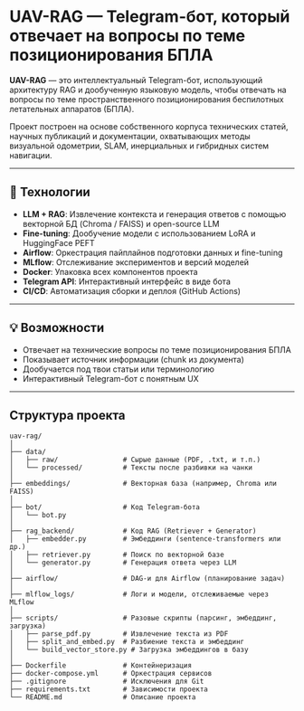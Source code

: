 # UAV-RAG — Telegram-бoт, который отвечает на вопросы по теме позиционирования БПЛА

**UAV-RAG** — это интеллектуальный Telegram-бот, использующий архитектуру RAG и дообученную языковую модель, чтобы отвечать на вопросы по теме пространственного позиционирования беспилотных летательных аппаратов (БПЛА).

Проект построен на основе собственного корпуса технических статей, научных публикаций и документации, охватывающих методы визуальной одометрии, SLAM, инерциальных и гибридных систем навигации.

---

## 🔧 Технологии

- **LLM + RAG**: Извлечение контекста и генерация ответов с помощью векторной БД (Chroma / FAISS) и open-source LLM
- **Fine-tuning**: Дообучение модели с использованием LoRA и HuggingFace PEFT
- **Airflow**: Оркестрация пайплайнов подготовки данных и fine-tuning
- **MLflow**: Отслеживание экспериментов и версий моделей
- **Docker**: Упаковка всех компонентов проекта
- **Telegram API**: Интерактивный интерфейс в виде бота
- **CI/CD**: Автоматизация сборки и деплоя (GitHub Actions)

---

## 💡 Возможности

- Отвечает на технические вопросы по теме позиционирования БПЛА
- Показывает источник информации (chunk из документа)
- Дообучается под твои статьи или терминологию
- Интерактивный Telegram-бот с понятным UX

---

## Структура проекта

```
uav-rag/
│
├── data/
│   ├── raw/                # Сырые данные (PDF, .txt, и т.п.)
│   └── processed/          # Тексты после разбивки на чанки
│
├── embeddings/             # Векторная база (например, Chroma или FAISS)
│
├── bot/                    # Код Telegram-бота
│   └── bot.py
│
├── rag_backend/            # Код RAG (Retriever + Generator)
│   ├── embedder.py         # Эмбеддинги (sentence-transformers или др.)
│   ├── retriever.py        # Поиск по векторной базе
│   └── generator.py        # Генерация ответа через LLM
│
├── airflow/                # DAG-и для Airflow (планирование задач)
│
├── mlflow_logs/            # Логи и модели, отслеживаемые через MLflow
│
├── scripts/                # Разовые скрипты (парсинг, эмбеддинг, загрузка)
│   ├── parse_pdf.py        # Извлечение текста из PDF
│   ├── split_and_embed.py  # Разбиение текста и эмбеддинг
│   └── build_vector_store.py # Загрузка эмбеддингов в базу
│
├── Dockerfile              # Контейнеризация
├── docker-compose.yml      # Оркестрация сервисов
├── .gitignore              # Исключения для Git
├── requirements.txt        # Зависимости проекта
└── README.md               # Описание проекта
```
